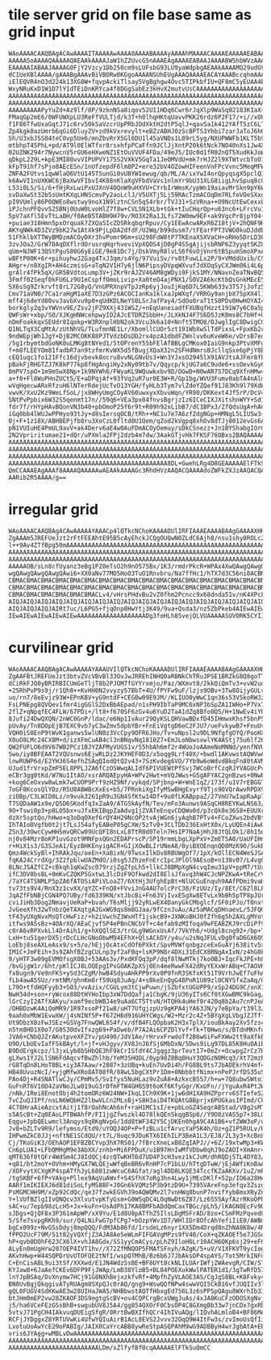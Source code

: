 # tile server grid on file base same as grid input

    WAoAAAACAAQBAgACAwAAAAITAAAAAwAAAA0AAAABAAAAyAAAAhMAAAACAAAAEAAAAAEABAAJ
    AAAAASoAAAAQAAAAAQAEAAkAAAAJaW1hZ2UvcG5nAAAEAgAAAAEABAAJAAAABW5hbWVzAAAA
    EAAAAAIABAAJAAAAG0FjY2Vzcy1Db250cm9sLUFsbG93LU9yaWdpbgAEAAkAAAAMQ29udGVu
    dC1UeXBlAAAA/gAAABgAAAvBiVBORw0KGgoAAAANSUhEUgAAAQAAAAEACAYAAABccqhmAAAL
    iElEQVR4nO3d224k13XG8W+fqvpAckiTlsay5VgBghgw4Ovc5TIPkbfIU+QF8mC5yEUAA4ES
    WxyNRuKxD1W1D7lY1dTEiDnKRYca4f8DGgSabEz3kHvX2mutvUsCAAAAAAAAAAAAAAAAAAAA
    AAAAAAAAAAAAAAAAAAAAAAAAAAAAAAAAAAAAAAAAAAAAAAAAAAAAAAAAAAAAAAAAAAAAAAAA
    AAAAAAAAAAAAAAAAAAAAAAAAAAAAAAAAAAAAAAAAAAAAAAAAAAAAAAAAAAAAAAAAAAAAAAAA
    AAAAAAAAAPyYuZd+Az9lf/8P/9zknNSa8iqov52U11HDq6Cwr6rJqXlp9WaSq02183K1aX+R
    FMaqGp2mE6/0WFUWXpLU3ReFfVULTjd/k3T+h0lhqHKtqUavvPKK26rdz6P2F17/+i//xO8Y
    f1F86TfwUxaGqtJ71c6rv50kSaVzcrUpPRbJOdXktH2dtP5qlJ+qavSa1k412YAfT5zC6LT8
    Zp4kgk0azUmrb6qGi6DluyZV+zd9kVxrevylt+eBZzABHJOzScBPTS3Yhbi7zarJaToJ6h6K
    Sh/U3xbJSS04teC0vp5Ue6/mnZbvRrX5Gl6DU1l45aVNDs1L09rL5yg/NXUPWWFb1KLT5b9N
    mtbhpT45PhL+pd/AT9l0ElWTfxr8rsxhfpPCaFfn9JClJjXntP20k6tNck7NO40nXs1Jw4XN
    02UZNK294r7NywcnV5rGU6eHXweNZ1EtOuVVUF4FDa/49eJ5/IUc0d1fR02nQT5XudKkJoWh
    qDkpL229L+kpE3MI80vvVIPUPVY175S2VXkV5GqTa1JeOMVdU+mk7rHJZ2l9XTWtvcbToO1V
    kFpT91hf7sPjo8AEcESn/1nUfzepdF6lm8P2+ere32bV4OZowHIFeenVnFPcVvnc5MeqMFWV
    ZNFA2FUtvs1qwWlaO6VtU145TSunGi0vUBYWIewug/qb/ML/A/ixYwI4orQpyqsgX5pclQ3y
    k6AwVI1nUXKWC6jBaXwVFIbvI4K88nKlaXgVFbdVaVs1nlmYr9bU31XLG8iigLhvSpuq8cQp
    L53i0LS/Si/6+fHjRxLwiPxUJXnV4OQnW9uHXVU+CYrbIrWmsK/ypWn19aiavMrSkn9pY6W+
    svDaXwSt32b5sUmtKXqLHNScmvPy2aoLclJ/V5UXTj5Lj59RAcTzmACOqDm7RLfoVOeSXxgs
    pI9VUmly86P0QWEo8wstwy9noX1N9lztnCSn5qS4rbr/TVJ31+SzVRna++O9NcUtEwCexxLg
    iPJchnPFQvvS2SBNj0UuW0LvoHlZ7f8w+CVL5N1XLb+tGk+tIuCHqrQp+u63nc6+LFrcVu1/
    5pV7aXfl5EvTtLaBH/f0AeB5TABH9H79v/RO3X2Ra1JLfs72W0mw9EF+ak9VgcPr8jpY04+X
    +puiae318Hmn5pxOrquak7ZXQa5IcZDSRkqbqrRpuv/Cy1EEwAcwARxR6Z18tjV+2hQNF9H6
    AKYqNWk4D3ZVz9bK27w1AtXk9PjLpDA2dfdF/U2Wq/b99dusm7/tFEarFPT3VWG0kuDJddb9
    51FhklbXTTWyBMDzmACOyDXr3hvPomr06m+sU298FdW8tP7TKEnaXSXVaCH+oRHo5DrLD3Om
    3zvJOa2/GrW7DAqDXflrdOrusrqHqrhveviVpXQOS4jD0gP4S5gAjijsbRNP6Z3yyqt5KZ8E
    qUm+NJWF13QStPguS80G6yEiGE/9e81Dc7j/OskVmyR8lvLS6f6vOjVnr6tBSpumSmoXPxAT
    wBFtP00K+6r+pihuyhwJ2Gag4TxJ3qm/s4Yg/97VuiSv/rv8tFuwLLx2P/9+VMddUxib/CSr
    AHgr+/n8XgIR+AH4czmisG+aTqN2V1H7y6jlN6PipsyDVpqWXvufJdXOqSyCXJWm06i4L6pz
    grAlr4fPk5qX/GR5BVdtoLump3V+jZKr9rAJZV46AM8gWDyi9FjkS1MY/NNavnZeaTNvBQ5S
    3Fmff02Seqf0kFU6Lz9U1eCspffOmoLivip+Xa0teO4ajPNX1/S0V2A6kcKtbQsGnkMEcESu
    SX6sSg9Zrkrvft8rL72G8yQ/VnUPRXnpVTpJzRp6yjJouIjKq6D7L5KWb633v3TS7jJofz5H
    Cmv71aVN0/7Ca1raHgM1aXE7D3zGPz6ACOCIanKa1klxaJpWXqf/VRRGy9anjbX75pXX4l1W
    mff4j6deYd80vvJavbXvu9p0+qUdKDLNeYS0LSrJafPay4/SdOo0raT1tS0PDv0HwHOYAI4o
    borkgly2q3vYWVnv9E/Zsv2jPZ9XXj431WSZ/+nEqUaneiadfFXUBqfHzzt191W7y6C0a5pW
    QWFsWr+xbp/SO/XJKgHNWcehpwyID2AJcETDRZSbbH+/JLXkNJ4F7S6D5JzK0ms8C7bHf+U1
    nDmFoakkqxSEUdr8Iqokp+W3RXnplHbN2ok3Vcu3k6a10+Nnft5TMO8/OJwglIgC8DwigCOK
    Q1NLTqX3CqMtA/zUtNhVG/TLufmnNE1Lr/XbomllCUOr5zt191WbXwSlTdPixsL+FpxKb2cJ
    9ndWEpjWh1JgY+DjB2MCOKK88PJTVdzbDsDD2rx4pzA1dbdFZWnlvv6uKveW6e/vDrsB7edP
    /5g1rbymtbdGoNK0uLMKg8tNYed1/5tOPrenY55bFElAfBBLgCMKox0IaiG9nkp3PtvXMFg/
    f+m8fLEEYOm81fadbR7an9tzfmrKvWX5d5fBugjXQaX32n2SFHdNmrsBJcllqSxe6pPjY8EE
    cEQ1uqc1fo121Ffc16djvbevk8ocru8vvNLGNvUs3+Wn3YJxsO2945lX91AVJtsAJFmr8fbT
    pBakFjRHGTZJ7K8kP77kp8fHgAngiHy2xNy09tb7v/Qqycp/kjUG7a6C9ude6+ssOevkGy6C
    0mPV7spO+1m9mSwX8Np+1k9NYWh6/FWyaKL9WQuwkxbv9D/OGwD+N0wAR7S7DCq9XfnHMwvt
    a+f0+Fl8WuPHnZUCt5/E+aDPqjAf+93fVq2uR7ur0E3W+R/Gp1bg/WVU3Fumv0abTA4nAlmu
    wVqHgecwARxRfzuH6lNTerRdejUcTvO13YGH/fyHLb3Tym7vlZdeYZQef91J83Kh9l79XdWb
    vwvK/XxU2Kz9WeLfSoL/jx8WHyUmgCOyAV60uwxyxXbvuWqn/YR90/DKKext4Jf5rP/DcV41
    SNtPvPpbix6W32S5qenmt17n//59q6+VEa3px04fnvsBgrjzIz6ICeCIXJXitshnWYY+Sd1D
    fdr7f/rHYpHAvBQonVN3b40+pbOmoP25f6r9t+R09h92xLibB7/dC1BPx3/ZfQdsUgA+hAng
    iGq0bb4lWUJwPPHyo93tJy+d8sIersqOCB/tRh++NC1u7e7A6zfZdgNGp+HMNgL5LIU5w3+4
    0j+F+1z18X/ABHBEPjfb8ru3XoCzL0fltd0U1Oem/qZod2kVgpq8xhOv8dTJj0012evGs6AW
    pN1VUIuHE4PmUL9avV+ak4Derv6aE4w0AuFDmACOyOemuy/sDkCSnezz+Jn1BYShabgIOrm2
    2N2Vpriritumae21+dQr/uPXmla2FPj2dzb4m7dw/3AakGTjvHk7FKSF76OBxs2BAQAAAAAA
    AAAAAAAAAAAAAAAAAAAAAAAAAAAAAAAAAAAAAAAAAAAAAAAAAAAAAAAAAAAAAAAAAAAAAAAA
    AAAAAAAAAAAAAAAAAAAAAAAAAAAAAAAAAAAAAAAAAAAAAAAAAAAAAAAAAAAAAAAAAAAAAAAA
    AAAAAAAAAAAAAAAAAAAAAAAAAAAAAAAAAAAAAAAAAAAAAAAAAAAAAAAAAAAAAAAAAAAAAAAA
    AAAAAAAAAAAAAAAAAAAAAAAAAAAAAAAAAAAAAAAAAAAA8DL+GwehLRg4D8GEAAAAAElFTkSu
    QmCCAAAEAgAAAf8AAAAQAAAAAwAEAAkAAAAGc3RhdHVzAAQACQAAAAdoZWFkZXJzAAQACQAA
    AARib2R5AAAA/g==

# irregular grid

    WAoAAAACAAQBAgACAwAAAAAYAAACp4lQTkcNChoKAAAADUlIRFIAAAEAAAABAAgGAAAAXHKo
    ZgAAAm5JREFUeJzt2rFtFEEAhtE95B5cAyEhckJCQgOUQwN0ZLdC6Ajh8/nsu1shy8ROLc2e
    l++9Av4ZTfBpg50mAAAAAAAAAAAAAAAAAAAAAAAAAAAAAAAAAAAAAAAAAAAAAAAAAAAAAAAA
    AAAAAAAAAAAAAAAAAAAAAAAAAAAAAAAAAAAAAAAAAAAAAAAAAAAAAAAAAAAAAAAAAAAAAAAA
    AAAAAAAAAAAAAAAAAAAAAAAAAAAAAAAAAAAAAAAAAAAAAAAAAAAAAAAAAAAAAAAAAAAAAAAA
    AAAAAOB/sLn8cfUyanz3eBg1PZ0eTsO2h9nO575Bx/1K3/rmdrPkcR+WPAx4XwQAwgQAwgQA
    wgQAwgQAwgQAwgQAwi6+XX0aNv77MO5HoO3TuO1Rnvbru/Na7ffHc1/hTX7d3C56ni8ACBMA
    CBMACBMACBMACBMACBMACBMACBMACBMACBMACBMACBMACBMACBMACBMACBMACBMACBMACBMA
    CBMACBMACBMACBMACBMACBMACBMACBMACBMACBMACBMACBMACBMACBMACBMACBMACBMACBMA
    CBMACBMACBMACBMACBMACBMACLv4/vHrsPHdvBu2vZ0fhm2Pcncc9x68dnda51v/nK4XPc8X
    AIQJAIQJAIQJAIQJAIQJAIQJAIQJAIQJAIQJAIQJAIQJAIQJAIQJAIQJAIQJAIQJAIQJAIQJ
    AIQJAIQJAIQJAIRt7uc/L6PG5+fjqOnp8HwYtj3K49/9ua+Qsda3/nz5ZbPkeb4AIEwAIEwA
    IEwAIEwAIEwAIEwAIEwAAAAAAAAAAAAAAAAAAADg3foHLh85vejQLVUAAAAASUVORK5CYII=

# curvilinear grid

    WAoAAAACAAQBAgACAwAAAAAYAAAUVIlQTkcNChoKAAAADUlIRFIAAAEAAAABAAgGAAAAXHKo
    ZgAAFBtJREFUeJzt3btvZVcVBvBl33OvJwJRREhINHQ0aRBNkChTRuJPSE1BRZkG8Q8goTTU
    dCiRkFJQ0yBRIRBICUmGeTljT8b2PJOM7fGYYrxmjo/Paz/WXmvt8/2kkQiQmTv3+vvW2udc
    +25RhPvP9s9j/r1Qh8++KvHH0N2vvyzy57BbT+4U/fPYFw9uF/lzjs9OBv+3Tw8OijyGULv7
    uo/rn7/8eEvjz93W+EPnKBV+yG9ntdF+CEG0w09E9JM//KLIUO0yWwC1qn36s53V5koRWJz+
    FsLPNEpg8QVQev1fmr4igGGlS2DxBbAEpad/n1sPH9IbTaP9MC6xNP3bSpZA1IWHo+P7Vx7g
    2flZ+qNpqfEC4FLW/67PDi+/lt8+f670SF6zGv4u6YuD2TaA1dZq8Bfo0Q5/H+1NwEv4iYh+
    8Jufi24DwQXQN/2nWC0GnP/ldac/e6Np1IvAur29QyKSLQHVawBDxfD45IHmwxKhsf5bnP5d
    pUvAy/Tn8DOpEjB7EXC9vb7yC3wZmv5dpbYBr+FnEiVgtgD6eC2FJU7/ueFvkywB7+FnuUvA
    VQH0iS0EnP9tWvK1ganws5wlUN0z3VcCpy9OFR6JHo/Tv+uNpsl2u9DL9NfgfgOYQ/PooHXv
    X0uO8LMc24CX8M+d/izXFmCuAB4cl3nBNqvNq1810Z7+EmJLoNbwsxwlYK4AStj75u6lf26X
    QW2FUFLO6d9V67WB2PCz1BJYZAFMyVUGS1v/S5hbAh6mf2r4WUoJoAAmeNoMNNd/yenfNVUC
    Swo/iy0BFEAAT2VQUsnws6EjwRLDz2JKYHEF0D3/x5oqg9Lrf40X/+bwdl1AKvwstAQWVwAS
    lnwRUWP6d/E2YH36S4efhZSAqQIodQtQ2v43+7SzKvdeg6VO/7Yb9w6oWdvdBkqFn80tAVMF
    UJud1frVrxpZmP5EL8PPLJZA6fCzOSWwqALIdf6PIVUEWtPfSvj7WCoBrfCzqRJYVAGUcPvJ
    eCBr3gg0tKd/W7Nu1ItAO/xsrARQAEpyHA+WPv2Hwt+mVQJWws+GSgAFYAC2gnBzws+0NwEr
    +kog6CeOxvw8wLmk7wCUOP9Prf9zHZ9Nf/vykqd/SPjbnp+W+WnE1qZ/173f/u1V7rEBGGT1
    7oGF8KcosQlYDz/R5U0ABWBcXxEs+b5/7PRnkiXgIfyMSwBHgExyrf9Tjs9OVQrAwvRPDX9X
    ziOBp/C3LWID0Lz/n9vuk3261pR9u3GN4SfKtw14Df+9u0fLKABppaZ/27VmU7wIapRaAp7D
    T7SQDaAW1x9e/Q5D6SKodfq3xZaA9/ATGSkAyfN/Tev/mFo3Aunws9ASqCH8REYKwLNS63/f
    9O+Tswi0p3+p8LO5bx+uJfxEKIBqpZaAdvg1jZVATeEnqvCDQWo0d/p3cQk8e36S8+EUUXr6
    dzXr5sptQo/hHwo+q3oDqOXef6rQY4H29NcOP2tvAjWGn6jyAqhB7PTv4+FCoZXws2bdVBt+
    IhTAIo0Vgfb0t2jt7LsJ54afyEABeP05gCXW/5zTv0+3CLTDb236ExHtX0x/LyUQEn4iAwUg
    ZSn3/3OwcCywHH5mvQRCw09UcQFI8nLxL8TtR0d0Teln7HsIP7NaAjHhJ8JtQLOk1/8h15qG
    nj0v84MzrBoKP1uvGzot9MNFpsQGn2EDAPrscP/SP19rmmLbgLXpPxV+ZmETSA0/UaUFIHn+
    r+HiX1s3/G3SJeA1/EyzBHKEnyigACR+GIjXOwBLIrUNeA8/0yiBXOEnqnQD8MzK9O/SukBY
    Qmz4WckSyBl+IhRAkJqu/oeEn+XaBixN/9TwsxIlkDv8RBUWgOf7/1pX/kOllECN4WeSJSAR
    fqKA24CrrdXg/3Z2fpblwUAZMdO/i0sg5JZhzeFnErcIpcJPlOl9AEsoB+n138v07/L4vgGp
    8LNcJSAZfCZ+cBkqh1qKwZsc079rzjZgZfpLh5+llkCJ8BMpXgN4cvqImu31pV+ppM7/tUx/
    ifC3DV0bsBL+0mKvCZQKP5GxtwL3lcDzF9Ofkwd2dI8ElsJfavq3hW4CJcNPZKwA+tReCrVM
    /7aYC4TSNMLP5pZA6fATOSiAPiVLoaZ7/6XtHj3UfghEpBt+NlUCGuEnquh9AAfPDmi9vaH1
    tv73ts9V4/RnX3z1cvXX/qYZC+FnQ8+FVviJnG4AU7olcPrC30/FzUUz/Iy/8Et/C62l8LP2
    JqAZfFbNBjCGN4PQ7UBy/fd6339KN/xtJbcBi+Fn63VjIvxESgXw8ETvLx9bBh5pTP8pJUrA
    cviJiHb3Dog2NmavjUeRaP+bvah/T6sMljj92yRLwEX4DanyGkCMbglcf/SF0iPJo/T0nxt+
    JvGeeXfh32wTnbzQeTAXqtgAJGxWG9qs8m8GJaa/9fCznJuAu/Az5aMACqDHnaevL/5JFQG8
    tF43yUXgNvxMsQTcHwFiz/+h2iVwchZ3WxHTf1jskcB9+JXNKoBHJ0fZfh6g5h2AXLgMYotA
    itfws9ASsBz+4OArXQ/AEaCjvf5P4ePBnCNCbVf+c4efab9zMIfoqa9wFEABZKJ9rcDiPf9Y
    c0rA6vRPXvkLl4DrAih1/g+hXQQlSE3/trGLg9WGnxUsAf/7VkYh6/+Udgl8cng92+/bp+T0
    LxH+tu51gerDX5jrDcCLHcGNoObwM94EFhX+QlsACkDY/y4u/u2sNqJFULvDg0faD6GX6OSX
    LoEbj8seAXLeAsx9/s+5/o/hEjjOcAtxCdOf6PXkt/SpvMVWfqnbgzceExGuAYj638itv5xF
    IM1C+JmFEih+3s9ZAhfBZzgCULnp3yf2aFBq+lsKP9N8r4DXi31EdCX8RNgAxIxN/z4hG0FN
    9/yHTF3w09gEVMOfsgX0BJ+53AAs3v/PxdKFQq3pP/dqf8lNwMTkj7koOBJ+IqcFkJPE+h86
    /bvGjgW1r/6ht/pKlICJ8LOQEpgIPxGOAKZpXSj0En4meRwwFX42dRyYEXxWrABq+C7AOVKn
    fx8ugn9/Ve9nFKS+ySd3CZgM/hwB4SdyuAHkPP9rXv0P9fnR3SKfxKt51T9VrhJwEf7uFhAY
    fLb4awA5SUz/rmtNM/ghnKm8rf59Uq8JuAg/4+sBkeEnQgG48PnR1U89zl0CNYSfxZaAq/Cz
    L79O+tfdHQFyyb3+S03/vvAzix/CGULym3tCjwPuwn/jSZbfxtUGUPP9/xSp24DG9C/xnX1z
    NwH34d+son+ryWcox88DtHYHoIbp3xW7DdQafja1CbgK/9jU36yITs6Cf0tXGwBMC9kGag//
    lGrCzyI2ATfXAKyu/xamf9ecbWBJ4e9uAa6CT5TtvN/HTQHk4uHef0r420q8b2Au7cnPJeAq
    /DHBDzwK4AiQoMR9/1R97xsoPf21w8/uHT7UfgjzpUz9gKPA4jYA63JN/y7eBpYa/t39l3/v
    9aah0xMbW1EvwXW/j4sNINf5P+f672H6d916UHYCWgs/W2+Mzr2c4Z+5BYgXgLVbgJZJTf+2
    Ut9DbzX8zFwJSEz+GSVg7FnwQWL6S4f/v/dfB4FLQOpbaK2H3xTplX/iouBkAay2Xv5fzs4N
    n5tm8HD1X0o7/G0S30dvIfxzg69+PaDweb/P7A2Ai6CPZDlYvf+fk+T0Hwo/s/BTdnMKnfoq
    JVA6+CNbQJZrAKutpveXFZYv/pU490/JdV1Ae/rHrvxFrwdoTf2B6wGiFwFXWw2tt9aXfkE5
    U9O/LbUEvIafFSkBAyt/l+jf+vHJgyv/XV8JnJ6fSj6MbDxN/5Dws9iLg97DL85K8HuOAibe
    B9DdErgkcpz/l3jxLyb8bSHbQE3hF9kCrISfdY4CJgqgz3prTevt17+0eZr+OcwpgZrCz7KW
    gLXws1YJ2LlSN6FdAqcvfBwZhlhb/YeM3SHQDL/0yp98Z8Bq8HuY3QDGzN0Mcq3/Xt72mzP8
    rG8TqDn8LHoT8BL+iy3A7Aaw/+2887+3zUBq+kuEn7UvDi4h/FG8BL9ts7JbADEkrhV4mf4l
    HB48UvuzNcI/+yjgMfwXRo8AT08fR/88wL5bgCXtPr1Dm+0NbbbtfNimx+nPePJrfDS35uSf
    PAo4Dj+R4SNATlwCJy/CPmMv5/SvIfys5NuHLaz9vZuA8+AzkxcB557/h+w+7Q8ubwSWtoIU
    GuFnRT6V10D42aVNoJLw019uG3rDfmFTW4GH6S9t6oKf6KfyGgr/KxUFn//jYguAxR4PtJWY
    /nNk/1Rei8EnotObj4h2tomORz6W24NW+IkqLICh9X9K+1jw6dH1XA9HZPprrv6STIefeS2B
    TvCZuQJIPf/nsLN6WQbHZ2lbwVLCn2MLsBj+S8H3aiD4TKQAtG8Bprjx6PUGkasIPImd/Ckl
    4C78HraAieAzcxtAitj1f8rOahNcAh6nf+raH1MC1sI/e+pbLoGZ4SeqrABStad/V8g2sMTw
    s5AScBt+Zq0EAoLPTBWAhfP/FI1jgZfwszkl4D78lkQEn5kqgBSp6//Y9O8zVAS5p7+38LOh
    Eqgu+JpbQELwmcl3Anqys9q8KgNvpG/1dd8tWF342Y5CjDKEn0hgA9C4A1B6+vfZWW3oP/dv
    Jv8+bZLTv9R9/lefymso/Etd9/uYOQJ4OP+P+fzBLu1cfArvcYaP5K4h/Oz+gZ1P5RULv/RR
    IHPwmZkC0JJj+nftNE1SCdQU/rt7L/8uqc9JDuKTX6IEhILP3BeA1L3/EJ8/2L3y3+XcBnLR
    Cj/TKoGiK3/OEhAOP1EFBZBCYvp3hX7RS01/7fBrcXneLxB8ZqIAPJ//+6Z/19xtwMp3+KWY
    Cn6pLUA1+LFbQMHgM9e3AbXX/znhb+Mi6FPDuX/u1B97HnIwMfVDbw0qhJ9oZAOI+XmAnr4J
    qMT636f0tQFr4WdSm4CJ8IdQCj4zcQTwKHT6d7UD4P3cH3vez1kCJoM/dhRQDj5TL4DY83/K
    +q81/bt2moY+OVhm+HMyGX7WLQEjwWfqBeBR6vRnHP7cP1bLU/hTtgDTwW/jEjAWfiKnBaA5
    /XOFvytXCXgKP4spATfhJyL6801zwWcuC6AGfat/agl4DD8LKQE34TccfKZaAKXv/1uZ/mPn
    /tgSKBF+6fP+VAkg+Pllex9AqVuAWvf+S4SfhX7oRg3hn4Lwy1jMEcDKlf+52p/IO6a28He3
    AARf1mIKIEXJ6d81diSoLfyMS8BF+J0Gn6kVQMz5P3b9tzD9U+7395VAreFnp3efqv3ZszgP
    PsMGMCHH9M/xZp92CdQc/qe37fzwkEGVhJ9oAQWQMv2l7vnHWq8bunP7nvifYyb8mxXRyZnK
    Y+lVUfBZlgIIvQNQcv3XlvutvpKfyGsm+G0WSqDC4LOqNwDt6Z87/Lz6S5SAyfAzrRKoOPhs
    sAC+u/7epb98zLcH5+Jx+kuFn+UsAdPh17KA8BMFbADdQmCaxTBGc/pLh5/lKAGN8EcFv9QW
    sJDgs+QjQF8x3P361mApWP/xX9Yu/E1d8U8pATfhZ5IlsLDgM5FrAD/8zo+CSmFMzPqved8/
    5/Sfe7svpgRKh9/sur/Q4LNiFwG7pfCPg7+bOzpYWv1D7/WHlIDr8OfcAhYefiIiE0/AWBmE
    bgCx099z+NvGSsDdyj8mpQQQ/FdM3Ab86fd/1rsdeLz6nyr1XX5Dm4Drqd8nZhNA8K8w/4R8
    fPPD2UcF79M/51t82yVQXfjZ3AJA8Ae5eWLmFIFGAVgMPzs9fV40/CoX+qZKAOEf5e7JGSoC
    hP+qvb0DOhF623CX6lX+vhJA8Gdx/SS1yyCmACys/pLhZ9IloH6Lr10ACH6QKp6sj29+eF66
    ALyEn0mUgHrw207OEP4IVT1hv//X72ZfMNQOP5FMAfSFnyh/AZgK/5+uV/V1XFKVT9ycIogt
    AKvhHwp+W44SQPDrUvUTOFQE2tNfI/wspQTMhB/Bz6b6J7JbAksOP4spAYS/Tot5MrkINFd/
    C+EnCisABL9ui3tSf/XXXwd/E1JN4WdzSsBE+BF8UYt8ckNLILUArIWfjZWAevgR/CIW/STP
    KYJaw8+6JaAefCKEv6DFP9FjJWAp/LmD38YloB5+BL84POEXukWwlPATER1d1/3gTwRfD574
    lnYJpBSAq/DvXnymw7HCj91G8NXhBejxzkfvRf+4MpfhZyVLAOE3AS/CgJgS8BL+K8Fvky4B
    BN8UvBgjQkqgivATyRUAgm8SXpQJc0rAQ/gng9+WswQQfNPw4swwVQI5CkB16vfJUQIIv3l4
    gQL0FUGV4SdKKwAE3w28UIHaJWA5/NHBbwstAQTfHbxgEd756L3z6sPP5pQAgu8WXrhIb33w
    btJHm0mEP2vw28ZKAOF3DS9egtgScBV+ov4CQPCrgBcxUWgJuAs/4xJA8KuCFzODOSXgNvjs
    j5/ha6VCeFEzGSsBhB+swgubUV8J5A4/gg854QXOrF0CbsOP4C8GXmgBb33w7jnCDx7gxRby
    5vtvJ71PgCH4IAkvuqDUEigSfgR/0RrtBwBXIfhQCr4IhIVuAQg/lIQvhALmloB4+BF86MAX
    RCFjJYDggxZ8YRTUVwKi4UfwYQIuAirB1AcL8EVS2Jvvv32OqQ9W4ItFw3s/zvImoUsQfIiA
    LxotuUoAwYcE29oPABIg/JAIX0CaYrcABB8ywReStpASQPAhM9wG9ADBByH4wrJgbAtA+EEQ
    vris6JYAgg+wMBLvDwAAAAAAAAAAAAAAAAAAAAAAAAAAAAAAAAAAAAAAAAAAAAAAAAAAAAAA
    AAAAAAAAAAAAAAAAAAAAAAAAAAAAAAAAAAAAAAAAAAAAAAAAAAAAAAAAAAAAAAAAAAAAAAAA
    AAAAAAAAAAAAAAAAAAAAAAAAALDm/xZlfyfBf0cqAAAAAElFTkSuQmCC

